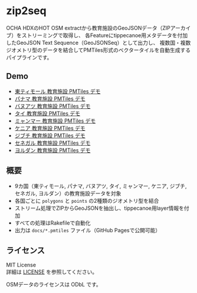 # zip2seq

OCHA HDXのHOT OSM extractから教育施設のGeoJSONデータ（ZIPアーカイブ）をストリーミングで取得し、
各Featureにtippecanoe用メタデータを付加したGeoJSON Text Sequence（GeoJSONSeq）として出力し、
複数国・複数ジオメトリ型のデータを結合してPMTiles形式のベクタータイルを自動生成するパイプラインです。

## Demo

- [東ティモール 教育施設 PMTiles デモ](https://pmtiles.io/#url=https://hfu.github.io/zip2seq/tls_education_facilities.pmtiles)
- [パナマ 教育施設 PMTiles デモ](https://pmtiles.io/#url=https://hfu.github.io/zip2seq/pan_education_facilities.pmtiles)
- [バヌアツ 教育施設 PMTiles デモ](https://pmtiles.io/#url=https://hfu.github.io/zip2seq/vut_education_facilities.pmtiles)
- [タイ 教育施設 PMTiles デモ](https://pmtiles.io/#url=https://hfu.github.io/zip2seq/tha_education_facilities.pmtiles)
- [ミャンマー 教育施設 PMTiles デモ](https://pmtiles.io/#url=https://hfu.github.io/zip2seq/mmr_education_facilities.pmtiles)
- [ケニア 教育施設 PMTiles デモ](https://pmtiles.io/#url=https://hfu.github.io/zip2seq/ken_education_facilities.pmtiles)
- [ジブチ 教育施設 PMTiles デモ](https://pmtiles.io/#url=https://hfu.github.io/zip2seq/dji_education_facilities.pmtiles)
- [セネガル 教育施設 PMTiles デモ](https://pmtiles.io/#url=https://hfu.github.io/zip2seq/sen_education_facilities.pmtiles)
- [ヨルダン 教育施設 PMTiles デモ](https://pmtiles.io/#url=https://hfu.github.io/zip2seq/jor_education_facilities.pmtiles)

## 概要

- 9カ国（東ティモール, パナマ, バヌアツ, タイ, ミャンマー, ケニア, ジブチ, セネガル, ヨルダン）の教育施設データを対象
- 各国ごとに `polygons` と `points` の2種類のジオメトリ型を結合
- ストリーム処理でZIPからGeoJSONを抽出し、tippecanoe用layer情報を付加
- すべての処理はRakefileで自動化
- 出力は `docs/*.pmtiles` ファイル（GitHub Pagesで公開可能）

## ライセンス

MIT License  
詳細は [LICENSE](LICENSE) を参照してください。

OSMデータのライセンスは ODbL です。
